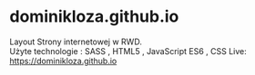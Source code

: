 # dominikloza.github.io

Layout Strony internetowej w RWD.  
Użyte technologie : SASS , HTML5 , JavaScript ES6 , CSS
Live: https://dominikloza.github.io
